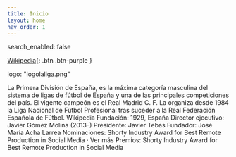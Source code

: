 ```yaml
---
title: Inicio
layout: home
nav_order: 1
---
```

search_enabled: false

[Wikipedia]([https://just-the-docs.com](https://es.wikipedia.org/wiki/Wikipedia:Portada)){: .btn .btn-purple }



logo: "logolaliga.png"


La Primera División de España, es la máxima categoría masculina del sistema de ligas de fútbol de España y una de las principales competiciones del país. El vigente campeón es el Real Madrid C. F. La organiza desde 1984 la Liga Nacional de Fútbol Profesional tras suceder a la Real Federación Española de Fútbol. Wikipedia
Fundación: 1929, España
Director ejecutivo: Javier Gómez Molina (2013–)
Presidente: Javier Tebas
Fundador: José María Acha Larrea
Nominaciones: Shorty Industry Award for Best Remote Production in Social Media · Ver más
Premios: Shorty Industry Award for Best Remote Production in Social Media
